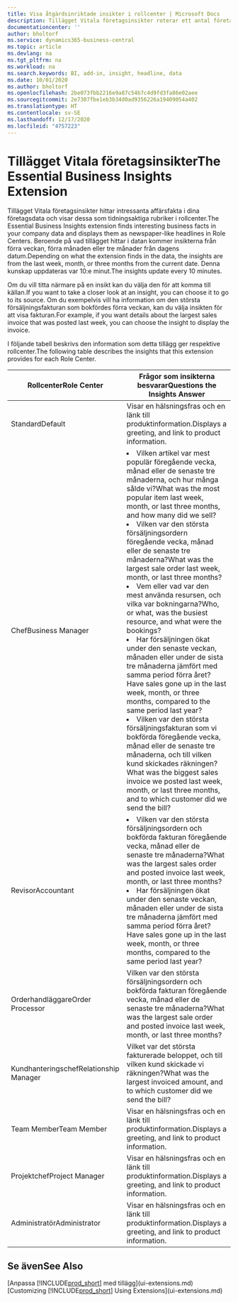 ```yaml
---
title: Visa åtgärdsinriktade insikter i rollcenter | Microsoft Docs
description: Tillägget Vitala företagsinsikter roterar ett antal företagsinsikter om rollcenter.
documentationcenter: ''
author: bholtorf
ms.service: dynamics365-business-central
ms.topic: article
ms.devlang: na
ms.tgt_pltfrm: na
ms.workload: na
ms.search.keywords: BI, add-in, insight, headline, data
ms.date: 10/01/2020
ms.author: bholtorf
ms.openlocfilehash: 2be073fbb2216e9a87c54b7c4d9fd3fa86e02aee
ms.sourcegitcommit: 2e7307fbe1eb3b34d0ad9356226a19409054a402
ms.translationtype: HT
ms.contentlocale: sv-SE
ms.lasthandoff: 12/17/2020
ms.locfileid: "4757223"
---
```

# <a name="the-essential-business-insights-extension"></a><span data-ttu-id="4a2e1-103">Tillägget Vitala företagsinsikter</span><span class="sxs-lookup"><span data-stu-id="4a2e1-103">The Essential Business Insights Extension</span></span>
<span data-ttu-id="4a2e1-104">Tillägget Vitala företagsinsikter hittar intressanta affärsfakta i dina företagsdata och visar dessa som tidningsaktiga rubriker i rollcenter.</span><span class="sxs-lookup"><span data-stu-id="4a2e1-104">The Essential Business Insights extension finds interesting business facts in your company data and displays them as newspaper-like headlines in Role Centers.</span></span> <span data-ttu-id="4a2e1-105">Beroende på vad tillägget hittar i datan kommer insikterna från förra veckan, förra månaden eller tre månader från dagens datum.</span><span class="sxs-lookup"><span data-stu-id="4a2e1-105">Depending on what the extension finds in the data, the insights are from the last week, month, or three months from the current date.</span></span> <span data-ttu-id="4a2e1-106">Denna kunskap uppdateras var 10:e minut.</span><span class="sxs-lookup"><span data-stu-id="4a2e1-106">The insights update every 10 minutes.</span></span>  

<span data-ttu-id="4a2e1-107">Om du vill titta närmare på en insikt kan du välja den för att komma till källan.</span><span class="sxs-lookup"><span data-stu-id="4a2e1-107">If you want to take a closer look at an insight, you can choose it to go to its source.</span></span> <span data-ttu-id="4a2e1-108">Om du exempelvis vill ha information om den största försäljningsfakturan som bokfördes förra veckan, kan du välja insikten för att visa fakturan.</span><span class="sxs-lookup"><span data-stu-id="4a2e1-108">For example, if you want details about the largest sales invoice that was posted last week, you can choose the insight to display the invoice.</span></span>

<span data-ttu-id="4a2e1-109">I följande tabell beskrivs den information som detta tillägg ger respektive rollcenter.</span><span class="sxs-lookup"><span data-stu-id="4a2e1-109">The following table describes the insights that this extension provides for each Role Center.</span></span>

|<span data-ttu-id="4a2e1-110">Rollcenter</span><span class="sxs-lookup"><span data-stu-id="4a2e1-110">Role Center</span></span>|<span data-ttu-id="4a2e1-111">Frågor som insikterna besvarar</span><span class="sxs-lookup"><span data-stu-id="4a2e1-111">Questions the Insights Answer</span></span>|
|----|-----|
|<span data-ttu-id="4a2e1-112">Standard</span><span class="sxs-lookup"><span data-stu-id="4a2e1-112">Default</span></span>|<span data-ttu-id="4a2e1-113">Visar en hälsningsfras och en länk till produktinformation.</span><span class="sxs-lookup"><span data-stu-id="4a2e1-113">Displays a greeting, and link to product information.</span></span>|
|<span data-ttu-id="4a2e1-114">Chef</span><span class="sxs-lookup"><span data-stu-id="4a2e1-114">Business Manager</span></span>|<li> <span data-ttu-id="4a2e1-115">Vilken artikel var mest populär föregående vecka, månad eller de senaste tre månaderna, och hur många sålde vi?</span><span class="sxs-lookup"><span data-stu-id="4a2e1-115">What was the most popular item last week, month, or last three months, and how many did we sell?</span></span><br><li> <span data-ttu-id="4a2e1-116">Vilken var den största försäljningsordern föregående vecka, månad eller de senaste tre månaderna?</span><span class="sxs-lookup"><span data-stu-id="4a2e1-116">What was the largest sale order last week, month, or last three months?</span></span><br><li> <span data-ttu-id="4a2e1-117">Vem eller vad var den mest använda resursen, och vilka var bokningarna?</span><span class="sxs-lookup"><span data-stu-id="4a2e1-117">Who, or what, was the busiest resource, and what were the bookings?</span></span><br><li> <span data-ttu-id="4a2e1-118">Har försäljningen ökat under den senaste veckan, månaden eller under de sista tre månaderna jämfört med samma period förra året?</span><span class="sxs-lookup"><span data-stu-id="4a2e1-118">Have sales gone up in the last week, month, or three months, compared to the same period last year?</span></span><br><li> <span data-ttu-id="4a2e1-119">Vilken var den största försäljningsfakturan som vi bokförda föregående vecka, månad eller de senaste tre månaderna, och till vilken kund skickades räkningen?</span><span class="sxs-lookup"><span data-stu-id="4a2e1-119">What was the biggest sales invoice we posted last week, month, or last three months, and to which customer did we send the bill?</span></span></li> |
|<span data-ttu-id="4a2e1-120">Revisor</span><span class="sxs-lookup"><span data-stu-id="4a2e1-120">Accountant</span></span>|<li> <span data-ttu-id="4a2e1-121">Vilken var den största försäljningsordern och bokförda fakturan föregående vecka, månad eller de senaste tre månaderna?</span><span class="sxs-lookup"><span data-stu-id="4a2e1-121">What was the largest sales order and posted invoice last week, month, or last three months?</span></span><br><li> <span data-ttu-id="4a2e1-122">Har försäljningen ökat under den senaste veckan, månaden eller under de sista tre månaderna jämfört med samma period förra året?</span><span class="sxs-lookup"><span data-stu-id="4a2e1-122">Have sales gone up in the last week, month, or three months, compared to the same period last year?</span></span> |
|<span data-ttu-id="4a2e1-123">Orderhandläggare</span><span class="sxs-lookup"><span data-stu-id="4a2e1-123">Order Processor</span></span>| <span data-ttu-id="4a2e1-124">Vilken var den största försäljningsordern och bokförda fakturan föregående vecka, månad eller de senaste tre månaderna?</span><span class="sxs-lookup"><span data-stu-id="4a2e1-124">What was the largest sale order and posted invoice last week, month, or last three months?</span></span>|
|<span data-ttu-id="4a2e1-125">Kundhanteringschef</span><span class="sxs-lookup"><span data-stu-id="4a2e1-125">Relationship Manager</span></span>| <span data-ttu-id="4a2e1-126">Vilket var det största fakturerade beloppet, och till vilken kund skickade vi räkningen?</span><span class="sxs-lookup"><span data-stu-id="4a2e1-126">What was the largest invoiced amount, and to which customer did we send the bill?</span></span>|
|<span data-ttu-id="4a2e1-127">Team Member</span><span class="sxs-lookup"><span data-stu-id="4a2e1-127">Team Member</span></span>| <span data-ttu-id="4a2e1-128">Visar en hälsningsfras och en länk till produktinformation.</span><span class="sxs-lookup"><span data-stu-id="4a2e1-128">Displays a greeting, and link to product information.</span></span>|
|<span data-ttu-id="4a2e1-129">Projektchef</span><span class="sxs-lookup"><span data-stu-id="4a2e1-129">Project Manager</span></span>| <span data-ttu-id="4a2e1-130">Visar en hälsningsfras och en länk till produktinformation.</span><span class="sxs-lookup"><span data-stu-id="4a2e1-130">Displays a greeting, and link to product information.</span></span>|
|<span data-ttu-id="4a2e1-131">Administratör</span><span class="sxs-lookup"><span data-stu-id="4a2e1-131">Administrator</span></span>| <span data-ttu-id="4a2e1-132">Visar en hälsningsfras och en länk till produktinformation.</span><span class="sxs-lookup"><span data-stu-id="4a2e1-132">Displays a greeting, and link to product information.</span></span>|

## <a name="see-also"></a><span data-ttu-id="4a2e1-133">Se även</span><span class="sxs-lookup"><span data-stu-id="4a2e1-133">See Also</span></span>
<span data-ttu-id="4a2e1-134">[Anpassa [!INCLUDE[prod_short](includes/prod_short.md)] med tillägg](ui-extensions.md)</span><span class="sxs-lookup"><span data-stu-id="4a2e1-134">[Customizing [!INCLUDE[prod_short](includes/prod_short.md)] Using Extensions](ui-extensions.md)</span></span>
